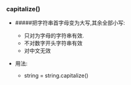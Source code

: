 ### capitalize()

* #####把字符串首字母变为大写,其余全部小写:
    * 只对为字母的字符串有效.
    * 不对数字开头字符串有效
    * 对中文无效

* 用法:

    * string = string.capitalize()